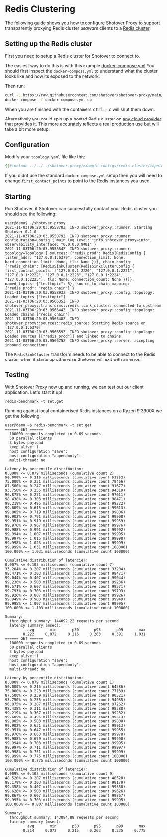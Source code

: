 # Redis Clustering

The following guide shows you how to configure Shotover Proxy to support transparently proxying Redis cluster _unaware_ clients to a [Redis cluster](https://redis.io/topics/cluster-spec).

## Setting up the Redis cluster

First you need to setup a Redis cluster for Shotover to connect to.

The easiest way to do this is with this example [docker-compose.yml](https://github.com/shotover/shotover-proxy/blob/main/shotover-proxy/example-configs/redis-cluster/docker-compose.yml)
You should first inspect the `docker-compose.yml` to understand what the cluster looks like and how its exposed to the network.

Then run:

```bash
curl -L https://raw.githubusercontent.com/shotover/shotover-proxy/main/shotover-proxy/example-configs/redis-cluster/docker-compose.yml --output docker-compose.yml
docker-compose -f docker-compose.yml up
```

When you are finished with the containers <kbd>ctrl</kbd> + <kbd>c</kbd> will shut them down.

Alternatively you could spin up a hosted Redis cluster on [any cloud provider that provides it](https://www.instaclustr.com/products/managed-redis).
This more accurately reflects a real production use but will take a bit more setup.

## Configuration

Modify your `topology.yaml` file like this:

```yaml
{{#include ../../../shotover-proxy/example-configs/redis-cluster/topology.yaml}}
```

If you didnt use the standard `docker-compose.yml` setup then you will need to change `first_contact_points` to point to the Redis instances you used.

## Starting

Run Shotover, if Shotover can successfully contact your Redis cluster you should see the following:

```console
user@demo$ ./shotover-proxy
2021-11-03T06:20:03.955870Z  INFO shotover_proxy::runner: Starting Shotover 0.1.0
2021-11-03T06:20:03.955879Z  INFO shotover_proxy::runner: configuration=Config { main_log_level: "info,shotover_proxy=info", observability_interface: "0.0.0.0:9001" }
2021-11-03T06:20:03.955884Z  INFO shotover_proxy::runner: topology=Topology { sources: {"redis_prod": Redis(RedisConfig { listen_addr: "127.0.0.1:6379", connection_limit: None, hard_connection_limit: None, tls: None })}, chain_config: {"redis_chain": [RedisSinkCluster(RedisSinkClusterConfig { first_contact_points: ["127.0.0.1:2220", "127.0.0.1:2221", "127.0.0.1:2222", "127.0.0.1:2223", "127.0.0.1:2224", "127.0.0.1:2225"], tls: None, connection_count: None })]}, named_topics: {"testtopic": 5}, source_to_chain_mapping: {"redis_prod": "redis_chain"} }
2021-11-03T06:20:03.955893Z  INFO shotover_proxy::config::topology: Loaded topics ["testtopic"]
2021-11-03T06:20:03.956635Z  INFO shotover_proxy::transforms::redis::sink_cluster: connected to upstream
2021-11-03T06:20:03.956644Z  INFO shotover_proxy::config::topology: Loaded chains ["redis_chain"]
2021-11-03T06:20:03.956648Z  INFO shotover_proxy::sources::redis_source: Starting Redis source on [127.0.0.1:6379]
2021-11-03T06:20:03.956659Z  INFO shotover_proxy::config::topology: Loaded sources [["redis_prod"]] and linked to chains
2021-11-03T06:20:03.956675Z  INFO shotover_proxy::server: accepting inbound connections
```

The `RedisSinkCluster` transform needs to be able to connect to the Redis cluster when it starts up otherwise Shotover will exit with an error.

## Testing

With Shotover Proxy now up and running, we can test out our client application. Let's start it up!

```console
redis-benchmark -t set,get
```

Running against local containerised Redis instances on a Ryzen 9 3900X we get the following:

```console
user@demo ~$ redis-benchmark -t set,get
====== SET ======                                                     
  100000 requests completed in 0.69 seconds
  50 parallel clients
  3 bytes payload
  keep alive: 1
  host configuration "save": 
  host configuration "appendonly": 
  multi-thread: no

Latency by percentile distribution:
0.000% <= 0.079 milliseconds (cumulative count 2)
50.000% <= 0.215 milliseconds (cumulative count 51352)
75.000% <= 0.231 milliseconds (cumulative count 79466)
87.500% <= 0.247 milliseconds (cumulative count 91677)
93.750% <= 0.255 milliseconds (cumulative count 94319)
96.875% <= 0.271 milliseconds (cumulative count 97011)
98.438% <= 0.303 milliseconds (cumulative count 98471)
99.219% <= 0.495 milliseconds (cumulative count 99222)
99.609% <= 0.615 milliseconds (cumulative count 99613)
99.805% <= 0.719 milliseconds (cumulative count 99806)
99.902% <= 0.791 milliseconds (cumulative count 99908)
99.951% <= 0.919 milliseconds (cumulative count 99959)
99.976% <= 0.967 milliseconds (cumulative count 99976)
99.988% <= 0.991 milliseconds (cumulative count 99992)
99.994% <= 1.007 milliseconds (cumulative count 99995)
99.997% <= 1.015 milliseconds (cumulative count 99998)
99.998% <= 1.023 milliseconds (cumulative count 99999)
99.999% <= 1.031 milliseconds (cumulative count 100000)
100.000% <= 1.031 milliseconds (cumulative count 100000)

Cumulative distribution of latencies:
0.007% <= 0.103 milliseconds (cumulative count 7)
33.204% <= 0.207 milliseconds (cumulative count 33204)
98.471% <= 0.303 milliseconds (cumulative count 98471)
99.044% <= 0.407 milliseconds (cumulative count 99044)
99.236% <= 0.503 milliseconds (cumulative count 99236)
99.571% <= 0.607 milliseconds (cumulative count 99571)
99.793% <= 0.703 milliseconds (cumulative count 99793)
99.926% <= 0.807 milliseconds (cumulative count 99926)
99.949% <= 0.903 milliseconds (cumulative count 99949)
99.995% <= 1.007 milliseconds (cumulative count 99995)
100.000% <= 1.103 milliseconds (cumulative count 100000)

Summary:
  throughput summary: 144092.22 requests per second
  latency summary (msec):
          avg       min       p50       p95       p99       max
        0.222     0.072     0.215     0.263     0.391     1.031
====== GET ======                                                     
  100000 requests completed in 0.69 seconds
  50 parallel clients
  3 bytes payload
  keep alive: 1
  host configuration "save": 
  host configuration "appendonly": 
  multi-thread: no

Latency by percentile distribution:
0.000% <= 0.079 milliseconds (cumulative count 1)
50.000% <= 0.215 milliseconds (cumulative count 64586)
75.000% <= 0.223 milliseconds (cumulative count 77139)
87.500% <= 0.239 milliseconds (cumulative count 90521)
93.750% <= 0.255 milliseconds (cumulative count 94985)
96.875% <= 0.287 milliseconds (cumulative count 97262)
98.438% <= 0.311 milliseconds (cumulative count 98588)
99.219% <= 0.367 milliseconds (cumulative count 99232)
99.609% <= 0.495 milliseconds (cumulative count 99613)
99.805% <= 0.583 milliseconds (cumulative count 99808)
99.902% <= 0.631 milliseconds (cumulative count 99913)
99.951% <= 0.647 milliseconds (cumulative count 99955)
99.976% <= 0.663 milliseconds (cumulative count 99978)
99.988% <= 0.679 milliseconds (cumulative count 99990)
99.994% <= 0.703 milliseconds (cumulative count 99995)
99.997% <= 0.711 milliseconds (cumulative count 99997)
99.998% <= 0.751 milliseconds (cumulative count 99999)
99.999% <= 0.775 milliseconds (cumulative count 100000)
100.000% <= 0.775 milliseconds (cumulative count 100000)

Cumulative distribution of latencies:
0.009% <= 0.103 milliseconds (cumulative count 9)
48.520% <= 0.207 milliseconds (cumulative count 48520)
98.179% <= 0.303 milliseconds (cumulative count 98179)
99.358% <= 0.407 milliseconds (cumulative count 99358)
99.626% <= 0.503 milliseconds (cumulative count 99626)
99.867% <= 0.607 milliseconds (cumulative count 99867)
99.995% <= 0.703 milliseconds (cumulative count 99995)
100.000% <= 0.807 milliseconds (cumulative count 100000)

Summary:
  throughput summary: 143884.89 requests per second
  latency summary (msec):
          avg       min       p50       p95       p99       max
        0.214     0.072     0.215     0.263     0.335     0.775
```
